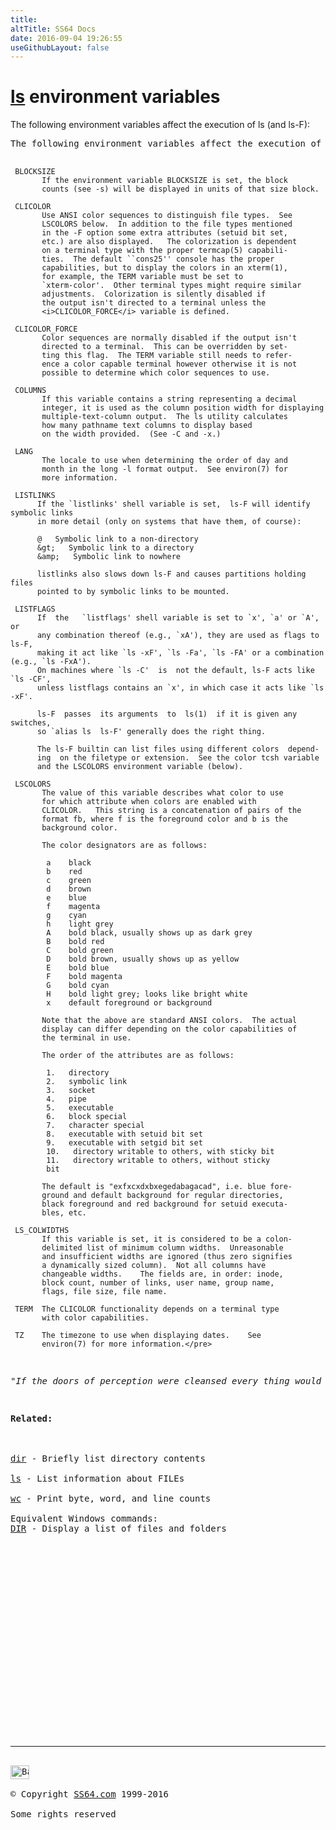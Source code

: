 ```yaml
---
title:
altTitle: SS64 Docs
date: 2016-09-04 19:26:55
useGithubLayout: false
---
```

<!-- #BeginLibraryItem "/Library/head_bash.lbi" --><!-- #EndLibraryItem --><h1><a href="ls.html">ls</a> environment variables </h1> 
<p> The following environment variables affect the execution of ls (and ls-F):</p>
<pre>The following environment variables affect the execution of ls (and ls-F):

     BLOCKSIZE
           If the environment variable BLOCKSIZE is set, the block
           counts (see -s) will be displayed in units of that size block.

     CLICOLOR
           Use ANSI color sequences to distinguish file types.  See
           LSCOLORS below.  In addition to the file types mentioned
           in the -F option some extra attributes (setuid bit set,
           etc.) are also displayed.   The colorization is dependent
           on a terminal type with the proper termcap(5) capabili-
           ties.  The default ``cons25'' console has the proper
           capabilities, but to display the colors in an xterm(1),
           for example, the TERM variable must be set to
           `xterm-color'.  Other terminal types might require similar
           adjustments.  Colorization is silently disabled if
           the output isn't directed to a terminal unless the
           <i>CLICOLOR_FORCE</i> variable is defined.

     CLICOLOR_FORCE
           Color sequences are normally disabled if the output isn't
           directed to a terminal.  This can be overridden by set-
           ting this flag.  The TERM variable still needs to refer-
           ence a color capable terminal however otherwise it is not
           possible to determine which color sequences to use.

     COLUMNS
           If this variable contains a string representing a decimal
           integer, it is used as the column position width for displaying
           multiple-text-column output.  The ls utility calculates
           how many pathname text columns to display based
           on the width provided.  (See -C and -x.)

     LANG
           The locale to use when determining the order of day and
           month in the long -l format output.  See environ(7) for
           more information.

     LISTLINKS
          If the `listlinks' shell variable is set,  ls-F will identify symbolic links
          in more detail (only on systems that have them, of course):

          @   Symbolic link to a non-directory
          &gt;   Symbolic link to a directory
          &amp;   Symbolic link to nowhere

          listlinks also slows down ls-F and causes partitions holding files
          pointed to by symbolic links to be mounted.

     LISTFLAGS
          If  the   `listflags' shell variable is set to `x', `a' or `A', or
          any combination thereof (e.g., `xA'), they are used as flags to ls-F,
          making it act like `ls -xF', `ls -Fa', `ls -FA' or a combination (e.g., `ls -FxA').
          On machines where `ls -C'  is  not the default, ls-F acts like `ls -CF', 
          unless listflags contains an `x', in which case it acts like `ls -xF'.  

          ls-F  passes  its arguments  to  ls(1)  if it is given any switches,
          so `alias ls  ls-F' generally does the right thing.
        
          The ls-F builtin can list files using different colors  depend-
          ing  on the filetype or extension.  See the color tcsh variable
          and the LSCOLORS environment variable (below).

     LSCOLORS
           The value of this variable describes what color to use
           for which attribute when colors are enabled with
           CLICOLOR.   This string is a concatenation of pairs of the
           format fb, where f is the foreground color and b is the
           background color.

           The color designators are as follows:

            a    black
            b    red
            c    green
            d    brown
            e    blue
            f    magenta
            g    cyan
            h    light grey
            A    bold black, usually shows up as dark grey
            B    bold red
            C    bold green
            D    bold brown, usually shows up as yellow
            E    bold blue
            F    bold magenta
            G    bold cyan
            H    bold light grey; looks like bright white
            x    default foreground or background

           Note that the above are standard ANSI colors.  The actual
           display can differ depending on the color capabilities of
           the terminal in use.

           The order of the attributes are as follows:

            1.   directory
            2.   symbolic link
            3.   socket
            4.   pipe
            5.   executable
            6.   block special
            7.   character special
            8.   executable with setuid bit set
            9.   executable with setgid bit set
            10.   directory writable to others, with sticky bit
            11.   directory writable to others, without sticky
            bit

           The default is "exfxcxdxbxegedabagacad", i.e. blue fore-
           ground and default background for regular directories,
           black foreground and red background for setuid executa-
           bles, etc.

     LS_COLWIDTHS
           If this variable is set, it is considered to be a colon-
           delimited list of minimum column widths.  Unreasonable
           and insufficient widths are ignored (thus zero signifies
           a dynamically sized column).  Not all columns have
           changeable widths.    The fields are, in order: inode,
           block count, number of links, user name, group name,
           flags, file size, file name.

     TERM  The CLICOLOR functionality depends on a terminal type
           with color capabilities.

     TZ    The timezone to use when displaying dates.    See
           environ(7) for more information.</pre>
<p class="quote"><i>"If the doors of perception were cleansed every thing would appear to man as it is, infinite" - William Blake</i></p>
<p><b>Related:</b><br>
<br>
<a href="dir.html">dir</a> - Briefly list directory contents<br>
<a href="ls.html">ls</a> - List information about FILEs<br>
<a href="wc.html">wc</a> - Print byte, word, and line counts <br>
Equivalent Windows commands: <a href="../nt/dir.html">
DIR</a> - Display a list of files and folders</p><!-- #BeginLibraryItem "/Library/foot_bash.lbi" --><p>
<!-- bash300 -->
<ins class="adsbygoogle" style="display:inline-block;width:300px;height:250px" data-ad-client="ca-pub-6140977852749469" data-ad-slot="4615356305"></ins>
<script>
(adsbygoogle = window.adsbygoogle || []).push({});
</script></p>
<hr>
<div id="bl" class="footer"><a href="lsenv.html#"><img src="../images/top.png" width="30" height="22" alt="Back to the Top"></a></div>
<div id="br" class="footer, tagline">© Copyright <a href="../index.html">SS64.com</a> 1999-2016<br>
Some rights reserved</div><!-- #EndLibraryItem -->


